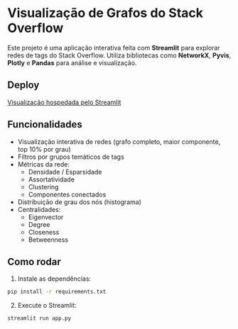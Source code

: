 # Visualização de Grafos do Stack Overflow

Este projeto é uma aplicação interativa feita com **Streamlit** para explorar redes de tags do Stack Overflow. Utiliza bibliotecas como **NetworkX**, **Pyvis**, **Plotly** e **Pandas** para análise e visualização.

## Deploy

[Visualização hospedada pelo Streamlit](https://graphview-stack-overflow.streamlit.app)

## Funcionalidades

- Visualização interativa de redes (grafo completo, maior componente, top 10% por grau)
- Filtros por grupos temáticos de tags
- Métricas da rede:
  - Densidade / Esparsidade
  - Assortatividade
  - Clustering
  - Componentes conectados
- Distribuição de grau dos nós (histograma)
- Centralidades:
  - Eigenvector
  - Degree
  - Closeness
  - Betweenness

## Como rodar

1. Instale as dependências:

```bash
pip install -r requirements.txt
```

2. Execute o Streamlit:

```bash
streamlit run app.py
```